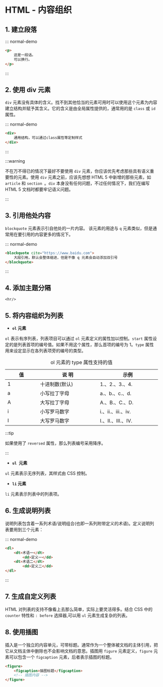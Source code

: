 # HTML - 内容组织
## 1. 建立段落

::: normal-demo 
```html
<p>
    这是一段话。
    可以换行。
</p>
```
:::

## 2. 使用 div 元素

`div` 元素没有具体的含义。找不到其他恰当的元素可用时可以使用这个元素为内容建立结构并赋予其含义。它的含义是由全局属性提供的，通常用的是 `class` 或 `id` 属性。

::: normal-demo
```html
<div>
    通用结构，可以通过class属性等定制样式
</div>
```
:::

:::warning

不在万不得已的情况下最好不要使用 `div` 元素，你应该优先考虑那些具有语义重要性的元素。使用 `div` 元素之前，应该先想想 HTML 5 中新增的那些元素，如 `article` 和 `section `。`div` 本身没有任何问题，不过任何情况下，我们在编写 HTML 5 文档时都要牢记语义问题。

:::

## 3. 引用他处内容

`blockquote` 元素表示引自他处的一片内容。 该元素的用途与 `q` 元素类似，但是通常用在要引用的内容更多的情况下。

::: normal-demo
```html
<blockquote cite="https://www.baidu.com">
    大段引用，默认会整体缩进，但是不像 q 元素会自动添加双引号
</blockquote>
```
:::

## 4. 添加主题分隔

```html:no-line-numbers
<hr/>
```

## 5. 将内容组织为列表

- **`ol` 元素**

`ol` 表示有序列表，列表项目可以通过 `ol` 元素定义的属性加以控制。`start` 属性设定的是列表首项的编号值。如果不用这个属性，那么首项的编号为 1。`type`  属性用来设定显示在各列表项旁的编号的类型。

<table class="ice-table">
	<caption>ol 元素的 type 属性支持的值</caption>
    <thead>
    	<tr>
            <th style="width:100px;">值</th>
        	<th style="width:200px;">说 明</th>
            <th style="width:200px;">示例</th>
        </tr>
    </thead>
    <tbody>
    	<tr>
            <td>1</td>
            <td>十进制数(默认)</td>
            <td>1.、2.、3.、4.</td>
        </tr>
        <tr>
        	<td>a</td>
            <td>小写拉丁字母</td>
            <td>a.、b.、c.、d.</td>
        </tr>
        <tr>
        	<td>A</td>
            <td>大写拉丁字母</td>
            <td>A.、B.、C.、D.</td>
        </tr>
        <tr>
        	<td>i</td>
            <td>小写罗马数字</td>
            <td>i.、ii.、iii.、iv.</td>
        </tr>
        <tr>
        	<td>I</td>
            <td>大写罗马数字</td>
            <td>I.、II.、III.、IV.</td>
        </tr>
    </tbody>
</table>

:::tip

如果使用了 `reversed` 属性，那么列表编号采用降序。

:::

- **`ul `元素**

`ul` 元素表示无序列表，其样式由 CSS 控制。

- **`li` 元素**

`li` 元素表示列表中的列表项。

## 6. 生成说明列表

说明列表包含着一系列术语/说明组合(也即一系列附带定义的术语)。定义说明列表要用到三个元素：

::: normal-demo
```html
<dl>
    <dt>术语一</dt>
        <dd>定义一</dd>
    <dt>术语二</dt>
        <dd>定义二</dd>
</dl>
```
:::

## 7. 生成自定义列表

HTML 对列表的支持不像看上去那么简单，实际上要灵活得多。结合 CSS 中的 `counter` 特性和 `: before` 选择器,可以用 `ul` 元素生成复杂的列表。

## 8. 使用插图

插入是一个独立的内容单元，可带标题。通常作为一个整体被文档的主体引用，把它从文档主体中删除也不会影响文档的意思。插图用 `figure` 元素定义，`figure` 元素可以包含一个 `figcaption` 元素，后者表示插图的标题。

```html
<figure>
    <figcaption>插图标题</figcaption>
    <!-- 插图内容 -->
</figure>
```

